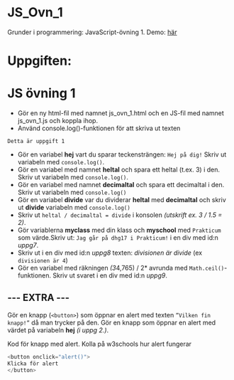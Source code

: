 # JS_Ovn_1
Grunder i programmering: JavaScript-övning 1. Demo: [här](https://dvard.github.io/JS_Ovn_1/js_ovn_1.html)

# Uppgiften:

# JS övning 1
- Gör en ny html-fil med namnet js_ovn_1.html och en JS-fil med namnet js_ovn_1.js och koppla ihop.
- Använd console.log()-funktionen för att skriva ut texten  
````
Detta är uppgift 1
`````

- Gör en variabel **hej** vart du sparar teckensträngen: ``Hej på dig!`` Skriv ut variabeln med ``console.log()``.
- Gör en variabel med namnet **heltal** och spara ett heltal (t.ex. 3) i den. Skriv ut variabeln med ``console.log()``.
- Gör en variabel med namnet **decimaltal** och spara ett decimaltal i den. Skriv ut variabeln med ``console.log()``
- Gör en variabel **divide** var du dividerar **heltal**  med **decimaltal** och skriv ut **divide** variabeln med ``console.log()``
- Skriv ut ``heltal / decimaltal = divide`` i konsolen *(utskrift  ex. 3 / 1.5 = 2)*.
- Gör variablerna **myclass** med din klass och **myschool** med ``Prakticum`` som värde.Skriv ut: ``Jag går på dhg17 i Prakticum!`` i en div med id:n *uppg7*.
- Skriv ut i en div med id:n *uppg8* texten: *divisionen är divide* (ex ``divisionen är 4``)
- Gör en variabel med räkningen *(3*4,765) / 2* avrunda med ``Math.ceil()``-funktionen.  Skriv ut svaret i en div med id:n *uppg9*.

## --- EXTRA ---
Gör en knapp (``<button>``) som öppnar en alert med texten ``”Vilken fin knapp!”`` då man trycker på den.
Gör en knapp som öppnar en alert med värdet på variabeln **hej** *(i uppg 2.)*.

Kod för knapp med alert. Kolla på w3schools hur alert fungerar
````javascript
<button onclick="alert()">
Klicka för alert
</button>
````



